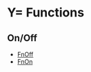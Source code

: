 # Y= Functions


## On/Off

 * <a href="../tokens/FnOff.md">FnOff </a>
 * <a href="../tokens/FnOn.md">FnOn </a>

